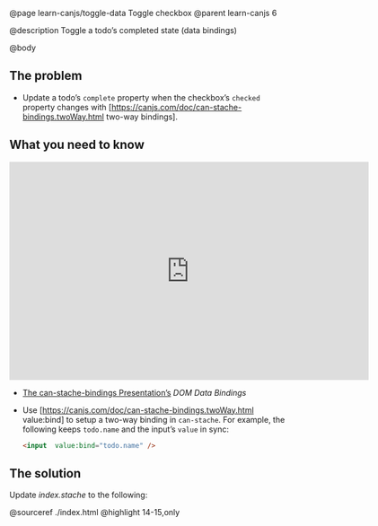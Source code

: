@page learn-canjs/toggle-data Toggle checkbox
@parent learn-canjs 6

@description Toggle a todo’s completed state (data bindings)

@body


## The problem

- Update a todo’s `complete` property when the checkbox’s `checked` property changes with [https://canjs.com/doc/can-stache-bindings.twoWay.html two-way bindings].

## What you need to know

<iframe src="https://docs.google.com/presentation/d/e/2PACX-1vTF0-60TwgAwVzRGMKxYnjWtb2dIr1t-x2w2nDmvbc82PU_TxuGD3D2b7FA2cbZ0hmMUZEol3oG7-89/embed?start=false&loop=false&delayms=3000#slide=10" frameborder="0" width="640" height="389" allowfullscreen="true" mozallowfullscreen="true" webkitallowfullscreen="true"></iframe>


- [The can-stache-bindings Presentation’s](https://docs.google.com/presentation/d/1xiu2fe_mIi37lNcAfTUnNXs-nSvLUDm8BADl_KJIC0g/edit?usp=sharing#slide=10) _DOM Data Bindings_
- Use [https://canjs.com/doc/can-stache-bindings.twoWay.html value:bind] to setup a two-way binding in `can-stache`.  For example, the following keeps `todo.name` and the input’s `value` in sync:

   ```html
   <input  value:bind="todo.name" />
   ```

## The solution

Update _index.stache_ to the following:

@sourceref ./index.html
@highlight 14-15,only
